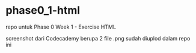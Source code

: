 # phase0_1-html
repo untuk Phase 0 Week 1 - Exercise HTML

screenshot dari Codecademy berupa 2 file .png sudah diuplod dalam repo ini
